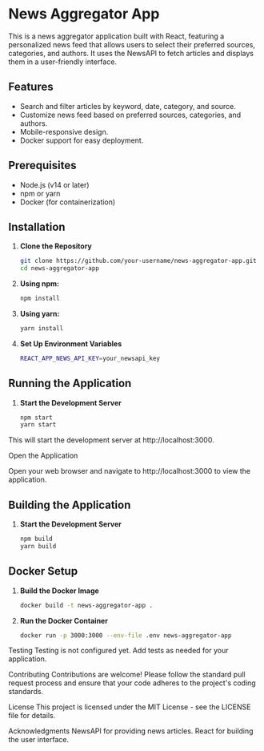 # News Aggregator App

This is a news aggregator application built with React, featuring a personalized news feed that allows users to select their preferred sources, categories, and authors. It uses the NewsAPI to fetch articles and displays them in a user-friendly interface.

## Features

- Search and filter articles by keyword, date, category, and source.
- Customize news feed based on preferred sources, categories, and authors.
- Mobile-responsive design.
- Docker support for easy deployment.

## Prerequisites

- Node.js (v14 or later)
- npm or yarn
- Docker (for containerization)

## Installation

1. **Clone the Repository**

   ```bash
   git clone https://github.com/your-username/news-aggregator-app.git
   cd news-aggregator-app

2. **Using npm:**

   ```bash
   npm install

3. **Using yarn:**

   ```bash
   yarn install

4. **Set Up Environment Variables**

   ```bash
   REACT_APP_NEWS_API_KEY=your_newsapi_key

## Running the Application

1. **Start the Development Server**

   ```bash
   npm start
   yarn start

This will start the development server at http://localhost:3000.

Open the Application

Open your web browser and navigate to http://localhost:3000 to view the application.

## Building the Application
1. **Start the Development Server**

   ```bash
   npm build
   yarn build


## Docker Setup

1. **Build the Docker Image**

   ```bash
   docker build -t news-aggregator-app .

2. **Run the Docker Container**

   ```bash
   docker run -p 3000:3000 --env-file .env news-aggregator-app


Testing
Testing is not configured yet. Add tests as needed for your application.

Contributing
Contributions are welcome! Please follow the standard pull request process and ensure that your code adheres to the project's coding standards.

License
This project is licensed under the MIT License - see the LICENSE file for details.

Acknowledgments
NewsAPI for providing news articles.
React for building the user interface.
